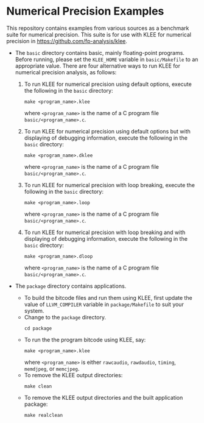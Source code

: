 # Numerical Precision Examples

This repository contains examples from various sources as a benchmark
suite for numerical precision. This suite is for use with KLEE for
numerical precision in https://github.com/fp-analysis/klee.

* The `basic` directory contains basic, mainly floating-point
  programs. Before running, please set the `KLEE_HOME` variable in
  `basic/Makefile` to an appropriate value. There are four alternative
  ways to run KLEE for numerical precision analysis, as follows:
  1. To run KLEE for numerical precision using default options,
     execute the following in the `basic` directory:
     ```
     make <program_name>.klee
     ```
     where `<program_name>` is the name of a C program file
     `basic/<program_name>.c`.
     
  2. To run KLEE for numerical precision using default options but
     with displaying of debugging information, execute the following
     in the `basic` directory:
     ```
     make <program_name>.dklee
     ```
     where `<program_name>` is the name of a C program file
     `basic/<program_name>.c`.
  3. To run KLEE for numerical precision with loop breaking, execute
     the following in the `basic` directory:
     ```
     make <program_name>.loop
     ```
     where `<program_name>` is the name of a C program file
     `basic/<program_name>.c`.
  
  4. To run KLEE for numerical precision with loop breaking and with
     displaying of debugging information, execute the following in the
     `basic` directory:
     ```
     make <program_name>.dloop
     ```
     where `<program_name>` is the name of a C program file
     `basic/<program_name>.c`.
  
* The `package` directory contains applications.
   * To build the bitcode files and run them using KLEE, first update
     the value of `LLVM_COMPILER` variable in `package/Makefile` to
     suit your system.
   * Change to the `package` directory.
     ```
     cd package
     ```
   * To run the the program bitcode using KLEE, say:
     ```
     make <program_name>.klee
     ```
     where `<program_name>` is either `rawcaudio`, `rawdaudio`, `timing`,
     `memdjpeg`, or `memcjpeg`.
   * To remove the KLEE output directories:
     ```
     make clean
     ```
   * To remove the KLEE output directories and the built application
     package:
     ```
     make realclean
     ```
     
